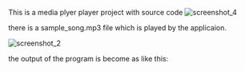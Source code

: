 This is a media plyer player project with source code
![screenshot_4](https://user-images.githubusercontent.com/47342679/52655900-1a2d3880-2eaa-11e9-8d13-486e2d651e13.png)

there is a sample_song.mp3 file which is played by the applicaion.

![screenshot_2](https://user-images.githubusercontent.com/47342679/52656370-1221c880-2eab-11e9-8ada-6094adfec982.png)

the output of the program is become as like this:
